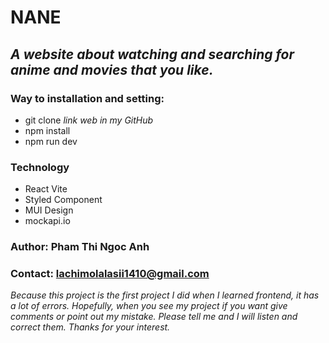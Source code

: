 # NANE
## *A website about watching and searching for anime and movies that you like.*
### Way to installation and setting:
  * git clone *link web in my GitHub*
  * npm install
  * npm run dev
### Technology
  * React Vite
  * Styled Component
  * MUI Design
  * mockapi.io
### Author: Pham Thi Ngoc Anh
### Contact: lachimolalasii1410@gmail.com

*Because this project is the first project I did when I learned frontend, it has a lot of errors. Hopefully, when you see my project if you want give comments or point out my mistake. Please tell me and I will listen and correct them. Thanks for your interest.*
